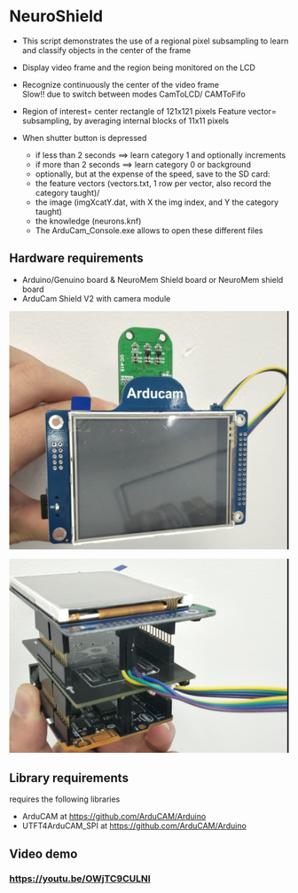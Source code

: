# NeuroShield


- This script demonstrates the use of a regional pixel subsampling
 to learn and classify objects in the center of the frame
-  Display video frame and the region being monitored on the LCD
- Recognize continuously the center of the video frame    
Slow!! due to switch between modes CamToLCD/ CAMToFifo

- Region of interest= center rectangle of 121x121 pixels
 Feature vector= subsampling, by averaging internal blocks of 11x11 pixels

- When shutter button is depressed
    - if less than 2 seconds ==> learn category 1 and optionally increments
    - if more than 2 seconds ==> learn category 0 or background
    - optionally, but at the expense of the speed, save to the SD card:
    - the feature vectors (vectors.txt, 1 row per vector, also record the category taught)/        
    - the image (imgXcatY.dat, with X the img index, and Y the category taught)
    - the knowledge (neurons.knf)
    - The ArduCam_Console.exe allows to open these different files

## Hardware requirements

- Arduino/Genuino board & NeuroMem Shield board or NeuroMem shield board
- ArduCam Shield V2 with camera module

![Alt text](https://github.com/ArduCAM/NeuroShield/blob/master/image/image1.png)

![Alt text](https://github.com/ArduCAM/NeuroShield/blob/master/image/image2.png)

## Library requirements
 requires the following libraries

- ArduCAM at https://github.com/ArduCAM/Arduino
- UTFT4ArduCAM_SPI at https://github.com/ArduCAM/Arduino

## Video demo
### https://youtu.be/OWjTC9CULNI

